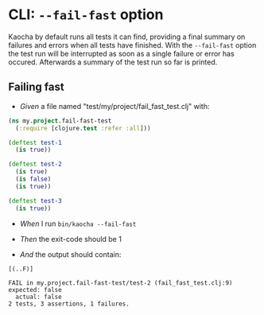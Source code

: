 <!-- This document is generated based on a corresponding .feature file, do not edit directly -->

# CLI: `--fail-fast` option

Kaocha by default runs all tests it can find, providing a final summary on
  failures and errors when all tests have finished. With the `--fail-fast`
  option the test run will be interrupted as soon as a single failure or error
  has occured. Afterwards a summary of the test run so far is printed.

## Failing fast

- <em>Given </em> a file named "test/my/project/fail_fast_test.clj" with:

``` clojure
(ns my.project.fail-fast-test
  (:require [clojure.test :refer :all]))

(deftest test-1
  (is true))

(deftest test-2
  (is true)
  (is false)
  (is true))

(deftest test-3
  (is true))
```


- <em>When </em> I run `bin/kaocha --fail-fast`

- <em>Then </em> the exit-code should be 1

- <em>And </em> the output should contain:

``` nil
[(..F)]

FAIL in my.project.fail-fast-test/test-2 (fail_fast_test.clj:9)
expected: false
  actual: false
2 tests, 3 assertions, 1 failures.
```



